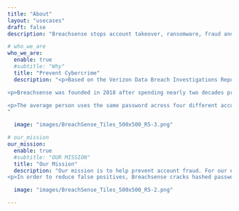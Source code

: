 ```yaml
---
title: "About"
layout: "usecases"
draft: false
description: "Breachsense stops account takeover, ransomware, fraud and other types of cybercrime."

# who_we_are
who_we_are:
  enable: true
  #subtitle: "Why"
  title: "Prevent Cybercrime"
  description: "<p>Based on the Verizon Data Breach Investigations Report, the overwhelming majority of hacking related breaches involve compromised or weak passwords. We enable companies to reset these stolen credentials before criminals exploit them.<p>

<p>Breachsense was founded in 2018 after spending nearly two decades providing penetration testing and red teaming services to financial and government clients all over the world. Based on the realization that publicly available breached credentials (usernames and passwords) allowed us to penetrate otherwise secured networks, the idea behind Breachsense was born. </p>

<p>The average person uses the same password across four different accounts. This means that even if your organization is properly locked down, many of your users' credentials have been disclosed elsewhere. Instead of reacting after an attack occurs, Breachsense enables you to proactively defend your users who have had their passwords compromised. Breachsense alerts you in real-time when your user’s credentials appear in 3rd party data breaches.</p>
"

  image: "images/BreachSense_Tiles_500x500_R5-3.png"

# our_mission
our_mission:
  enable: true
  #subtitle: "OUR MISSION"
  title: "Our Mission"
  description: "Our mission is to help prevent account fraud. For our enterprise clients we do that by providing real time notification when staff appear in third party breaches. This allows them to verify if the same password is used within the organization in order to force a password update accordingly. Verified security consultants and managed security providers can use Breachsense to help protect their clients by gaining visibility into their leaked credentials. Pen Testers and Red Teams can leverage the data to escalate privileges during engagements as well.<p>
<p>In order to reduce false positives, Breachsense cracks hashed passwords where possible. This enables you to verify the actual risk involved, based on whether the password is still in use or not. In addition, verified security providers can access third party data without requiring their clients to make DNS or HTTP changes. The API provides flexible integration that works with virtually any application, SIEM or browser. With over 30 billion breached credentials and growing, let our offense become your defense."

  image: "images/BreachSense_Tiles_500x500_R5-2.png"

---
```

